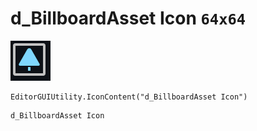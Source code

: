 # d_BillboardAsset Icon `64x64`
<img src="/img/d_BillboardAsset%20Icon.png" width=64 height=64>

``` CSharp
EditorGUIUtility.IconContent("d_BillboardAsset Icon")
```
```
d_BillboardAsset Icon
```
